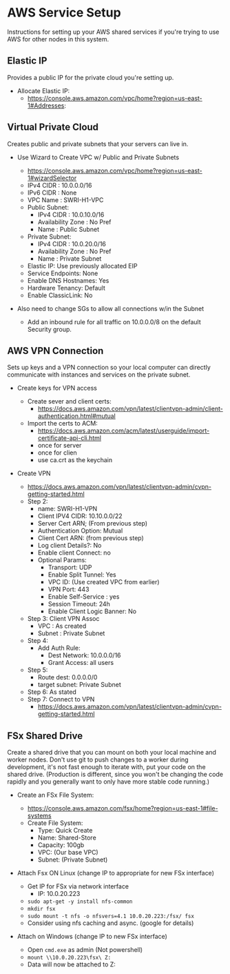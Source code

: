 # AWS Service Setup

Instructions for setting up your AWS shared services if you're trying to use
AWS for other nodes in this system.

## Elastic IP

Provides a public IP for the private cloud you're setting up.

  - Allocate Elastic IP:
    - https://console.aws.amazon.com/vpc/home?region=us-east-1#Addresses:

## Virtual Private Cloud

Creates public and private subnets that your servers can live in.

  - Use Wizard to Create VPC w/ Public and Private Subnets
    - https://console.aws.amazon.com/vpc/home?region=us-east-1#wizardSelector
    - IPv4 CIDR : 10.0.0.0/16
    - IPv6 CIDR : None
    - VPC Name : SWRI-H1-VPC
    - Public Subnet:
      - IPv4 CIDR : 10.0.10.0/16
      - Availability Zone : No Pref
      - Name : Public Subnet
    - Private Subnet:
      - IPv4 CIDR : 10.0.20.0/16
      - Availability Zone : No Pref
      - Name : Private Subnet
    - Elastic IP: Use previously allocated EIP
    - Service Endpoints: None
    - Enable DNS Hostnames: Yes
    - Hardware Tenancy: Default
    - Enable ClassicLink: No

  - Also need to change SGs to allow all connections w/in the Subnet
    - Add an inbound rule for all traffic on 10.0.0.0/8 on the default Security
      group.

## AWS VPN Connection

Sets up keys and a VPN connection so your local computer can directly
communicate with instances and services on the private subnet.

  - Create keys for VPN access
    - Create sever and client certs:
      - https://docs.aws.amazon.com/vpn/latest/clientvpn-admin/client-authentication.html#mutual
    - Import the certs to ACM:
      - https://docs.aws.amazon.com/acm/latest/userguide/import-certificate-api-cli.html
      - once for server
      - once for clien
      - use ca.crt as the keychain

  - Create VPN
    - https://docs.aws.amazon.com/vpn/latest/clientvpn-admin/cvpn-getting-started.html
    - Step 2:
      - name: SWRI-H1-VPN
      - Client IPV4 CIDR: 10.10.0.0/22
      - Server Cert ARN; (From previous step)
      - Authentication Option: Mutual
      - Client Cert ARN: (from previous step)
      - Log client Details?: No
      - Enable client Connect: no
      - Optional Params:
        - Transport: UDP
        - Enable Split Tunnel: Yes
        - VPC ID: (Use created VPC from earlier)
        - VPN Port: 443
        - Enable Self-Service : yes
        - Session Timeout: 24h
        - Enable Client Logic Banner: No
    - Step 3: Client VPN Assoc
      - VPC : As created
      - Subnet : Private Subnet
    - Step 4:
      - Add Auth Rule:
        - Dest Network: 10.0.0.0/16
        - Grant Access: all users
    - Step 5:
      - Route dest: 0.0.0.0/0
      - target subnet: Private Subnet
    - Step 6: As stated
    - Step 7: Connect to VPN
      - https://docs.aws.amazon.com/vpn/latest/clientvpn-admin/cvpn-getting-started.html

## FSx Shared Drive

Create a shared drive that you can mount on both your local machine and worker
nodes.
Don't use git to push changes to a worker during development, it's not fast
enough to iterate with, put your code on the shared drive.
(Production is different, since you won't be changing the code rapidly and
you generally want to only have more stable code running.)

  - Create an FSx File System:
    - https://console.aws.amazon.com/fsx/home?region=us-east-1#file-systems
    - Create File System:
      - Type: Quick Create
      - Name: Shared-Store
      - Capacity: 100gb
      - VPC: (Our base VPC)
      - Subnet: (Private Subnet)

  - Attach Fsx ON Linux (change IP to appropriate for new FSx interface)
    - Get IP for FSx via network interface
      - IP: 10.0.20.223
    - `sudo apt-get -y install nfs-common`
    - `mkdir fsx`
    - `sudo mount -t nfs -o nfsvers=4.1 10.0.20.223:/fsx/ fsx`
    - Consider using nfs caching and async. (google for details)

  - Attach on Windows (change IP to new FSx interface)
    - Open `cmd.exe` as admin (Not powershell)
    - `mount \\10.0.20.223\fsx\ Z:`
    - Data will now be attached to Z:
